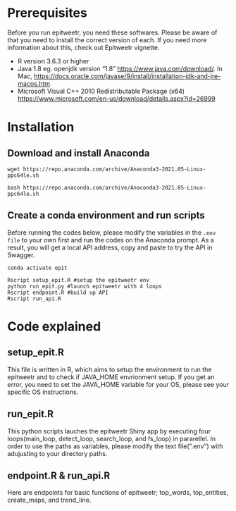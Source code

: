 # Prerequisites
Before you run epitweetr, you need these softwares. Please be aware of that you need to install the correct version of each. If you need more information about this, check out Epitweetr vignette.
- R version 3.6.3 or higher
- Java 1.8 eg. openjdk version “1.8” https://www.java.com/download/. In Mac, https://docs.oracle.com/javase/9/install/installation-jdk-and-jre-macos.htm
- Microsoft Visual C++ 2010 Redistributable Package (x64) https://www.microsoft.com/en-us/download/details.aspx?id=26999

# Installation
## Download and install Anaconda
`wget https://repo.anaconda.com/archive/Anaconda3-2021.05-Linux-ppc64le.sh`

`bash https://repo.anaconda.com/archive/Anaconda3-2021.05-Linux-ppc64le.sh`

## Create a conda environment and run scripts
Before running the codes below, please modify the variables in the ```.env file``` to your own first and run the codes on the Anaconda prompt. As a result, you will get a local API address, copy and paste to try the API in Swagger.
```conda env create -f env.yml
conda activate epit

Rscript setup_epit.R #setup the epitweetr env
python run_epit.py #launch epitweetr with 4 loops
Rscript endpoint.R #build up API
Rscript run_api.R
```
# Code explained
## setup_epit.R
This file is written in R, which aims to setup the environment to run the epitweetr and to check if JAVA_HOME envrionment setup. If you get an error, you need to set the JAVA_HOME variable for your OS, please see your specific OS instructions.

## run_epit.R
This python scripts lauches the epitweetr Shiny app by executing four loops(main_loop, detect_loop, search_loop, and fs_loop) in pararellel. In order to use the paths as variables, please modify the text file(".env") with adujusting to your directory paths. 

## endpoint.R & run_api.R
Here are endpoints for basic functions of epitweetr; top_words, top_entities, create_maps, and trend_line. 
